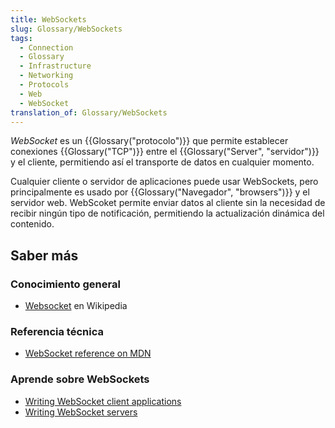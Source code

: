 ```yaml
---
title: WebSockets
slug: Glossary/WebSockets
tags:
  - Connection
  - Glossary
  - Infrastructure
  - Networking
  - Protocols
  - Web
  - WebSocket
translation_of: Glossary/WebSockets
---
```


_WebSocket_ es un {{Glossary("protocolo")}} que permite establecer conexiones {{Glossary("TCP")}} entre el {{Glossary("Server", "servidor")}} y el cliente, permitiendo así el transporte de datos en cualquier momento.

Cualquier cliente o servidor de aplicaciones puede usar WebSockets, pero principalmente es usado por {{Glossary("Navegador", "browsers")}} y el servidor web. WebScoket permite enviar datos al cliente sin la necesidad de recibir ningún tipo de notificación, permitiendo la actualización dinámica del contenido.

## Saber más

### Conocimiento general

- [Websocket](https://es.wikipedia.org/wiki/Websocket) en Wikipedia

### Referencia técnica

- [WebSocket reference on MDN](/es/docs/Web/API/WebSocket)

### Aprende sobre WebSockets

- [Writing WebSocket client applications](/es/docs/WebSockets/Writing_WebSocket_client_applications)
- [Writing WebSocket servers](/es/docs/WebSockets/Writing_WebSocket_servers)
